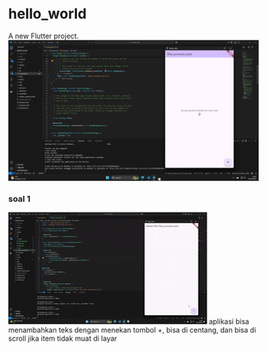 # hello_world

A new Flutter project.
![Screenshoot Hello_World](images/01.png)

### soal 1
![Screenshoot Hello_World](images/p1s1.gif)
aplikasi bisa menambahkan teks dengan menekan tombol +, bisa di centang, dan bisa di scroll jika item tidak muat di layar